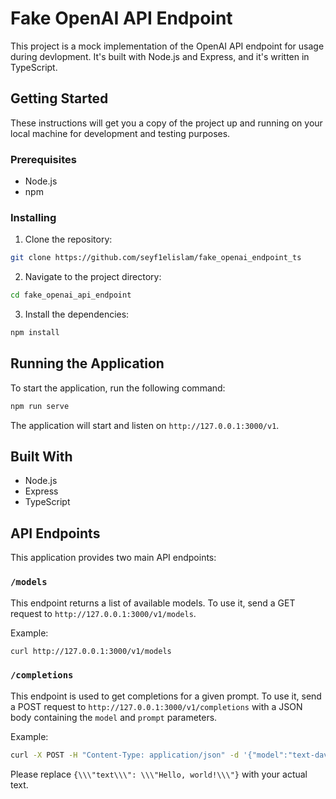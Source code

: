 # Fake OpenAI API Endpoint

This project is a mock implementation of the OpenAI API endpoint for usage during devlopment. It's built with Node.js and Express, and it's written in TypeScript.

## Getting Started

These instructions will get you a copy of the project up and running on your local machine for development and testing purposes.

### Prerequisites

- Node.js
- npm

### Installing

1. Clone the repository:
```sh
git clone https://github.com/seyf1elislam/fake_openai_endpoint_ts
```
2. Navigate to the project directory:
```sh
cd fake_openai_api_endpoint
```
3. Install the dependencies:
```sh
npm install
```

## Running the Application

To start the application, run the following command:

```sh
npm run serve
```

The application will start and listen on `http://127.0.0.1:3000/v1`.

## Built With

- Node.js
- Express
- TypeScript


## API Endpoints

This application provides two main API endpoints:

### `/models`

This endpoint returns a list of available models. To use it, send a GET request to `http://127.0.0.1:3000/v1/models`.

Example:

```sh
curl http://127.0.0.1:3000/v1/models
```

### `/completions`

This endpoint is used to get completions for a given prompt. To use it, send a POST request to `http://127.0.0.1:3000/v1/completions` with a JSON body containing the `model` and `prompt` parameters.

Example:

```sh
curl -X POST -H "Content-Type: application/json" -d '{"model":"text-davinci-002","prompt":"Translate the following English text to French: {\\\"text\\\": \\\"Hello, world!\\\"}"}' http://127.0.0.1:3000/v1/completions
```

Please replace `{\\\"text\\\": \\\"Hello, world!\\\"}` with your actual text.
